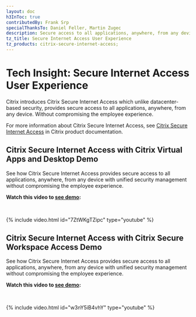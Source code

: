 ```yaml
---
layout: doc
h3InToc: true
contributedBy: Frank Srp
specialThanksTo: Daniel Feller, Martin Zugec
description: Secure access to all applications, anywhere, from any device with unified security management without compromising the employee experience.
tz_title: Secure Internet Access User Experience
tz_products: citrix-secure-internet-access;
---
```

# Tech Insight: Secure Internet Access User Experience

Citrix introduces Citrix Secure Internet Access which unlike datacenter-based security, provides secure access to all applications, anywhere, from any device. Without compromising the employee experience.

For more information about Citrix Secure Internet Access, see [Citrix Secure Internet Access](/en-us/citrix-secure-internet-access.html) in Citrix product documentation.

## Citrix Secure Internet Access with Citrix Virtual Apps and Desktop Demo

See how Citrix Secure Internet Access provides secure access to all applications, anywhere, from any device with unified security management without compromising the employee experience.

**Watch this video to [see demo](https://youtu.be/7ZtWKgTZipc):**

&nbsp;

{% include video.html id="7ZtWKgTZipc" type="youtube" %}

## Citrix Secure Internet Access with Citrix Secure Workspace Access Demo

See how Citrix Secure Internet Access provides secure access to all applications, anywhere, from any device with unified security management without compromising the employee experience.

**Watch this video to [see demo](https://youtu.be/w3nY5iB4vhY):**

&nbsp;

{% include video.html id="w3nY5iB4vhY" type="youtube" %}
